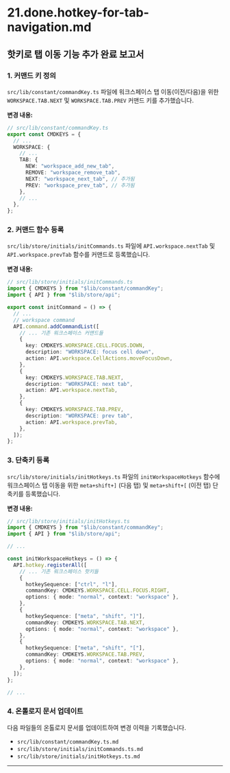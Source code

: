 # 21.done.hotkey-for-tab-navigation.md

## 핫키로 탭 이동 기능 추가 완료 보고서

### 1. 커맨드 키 정의

`src/lib/constant/commandKey.ts` 파일에 워크스페이스 탭 이동(이전/다음)을 위한 `WORKSPACE.TAB.NEXT` 및 `WORKSPACE.TAB.PREV` 커맨드 키를 추가했습니다.

**변경 내용:**
```typescript
// src/lib/constant/commandKey.ts
export const CMDKEYS = {
  // ...
  WORKSPACE: {
    // ...
    TAB: {
      NEW: "workspace_add_new_tab",
      REMOVE: "workspace_remove_tab",
      NEXT: "workspace_next_tab", // 추가됨
      PREV: "workspace_prev_tab", // 추가됨
    },
    // ...
  },
};
```

### 2. 커맨드 함수 등록

`src/lib/store/initials/initCommands.ts` 파일에 `API.workspace.nextTab` 및 `API.workspace.prevTab` 함수를 커맨드로 등록했습니다.

**변경 내용:**
```typescript
// src/lib/store/initials/initCommands.ts
import { CMDKEYS } from "$lib/constant/commandKey";
import { API } from "$lib/store/api";

export const initCommand = () => {
  // ...
  // workspace command
  API.command.addCommandList([
    // ... 기존 워크스페이스 커맨드들
    {
      key: CMDKEYS.WORKSPACE.CELL.FOCUS.DOWN,
      description: "WORKSPACE: focus cell down",
      action: API.workspace.CellActions.moveFocusDown,
    },
    {
      key: CMDKEYS.WORKSPACE.TAB.NEXT,
      description: "WORKSPACE: next tab",
      action: API.workspace.nextTab,
    },
    {
      key: CMDKEYS.WORKSPACE.TAB.PREV,
      description: "WORKSPACE: prev tab",
      action: API.workspace.prevTab,
    },
  ]);
};
```

### 3. 단축키 등록

`src/lib/store/initials/initHotkeys.ts` 파일의 `initWorkspaceHotkeys` 함수에 워크스페이스 탭 이동을 위한 `meta+shift+]` (다음 탭) 및 `meta+shift+[` (이전 탭) 단축키를 등록했습니다.

**변경 내용:**
```typescript
// src/lib/store/initials/initHotkeys.ts
import { CMDKEYS } from "$lib/constant/commandKey";
import { API } from "$lib/store/api";

// ...

const initWorkspaceHotkeys = () => {
  API.hotkey.registerAll([
    // ... 기존 워크스페이스 핫키들
    {
      hotkeySequence: ["ctrl", "l"],
      commandKey: CMDKEYS.WORKSPACE.CELL.FOCUS.RIGHT,
      options: { mode: "normal", context: "workspace" },
    },
    {
      hotkeySequence: ["meta", "shift", "]"],
      commandKey: CMDKEYS.WORKSPACE.TAB.NEXT,
      options: { mode: "normal", context: "workspace" },
    },
    {
      hotkeySequence: ["meta", "shift", "["],
      commandKey: CMDKEYS.WORKSPACE.TAB.PREV,
      options: { mode: "normal", context: "workspace" },
    },
  ]);
};

// ...
```

### 4. 온톨로지 문서 업데이트

다음 파일들의 온톨로지 문서를 업데이트하여 변경 이력을 기록했습니다.

*   `src/lib/constant/commandKey.ts.md`
*   `src/lib/store/initials/initCommands.ts.md`
*   `src/lib/store/initials/initHotkeys.ts.md`

---
